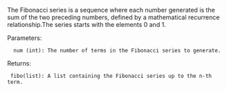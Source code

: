  The Fibonacci series is a sequence where each number generated is
 the sum of the two preceding numbers, defined by a mathematical recurrence relationship.The series starts with the elements 0 and 1.
 
 Parameters:
 
      num (int): The number of terms in the Fibonacci series to generate.
 
 Returns:
   
     fibo(list): A list containing the Fibonacci series up to the n-th term.
